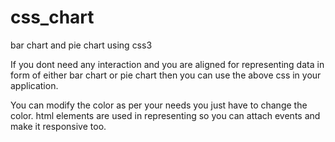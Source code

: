 # css_chart
bar chart and pie chart using css3

If you dont need any interaction and you are aligned for representing data in form of either bar chart or pie chart then you can use the above css in your application.

You can modify the color as per your needs you just have to change the color. html elements are used in representing so you can attach events and make it responsive too.
